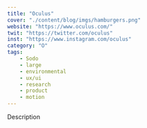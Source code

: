 ```yaml
---
title: "Oculus"
cover: "./content/blog/imgs/hamburgers.png"
website: "https://www.oculus.com/"
twit: "https://twitter.com/oculus"
inst: "https://www.instagram.com/oculus"
category: "O"
tags:
    - Sodo
    - large
    - environmental
    - ux/ui
    - research
    - product
    - motion
---
```


Description
